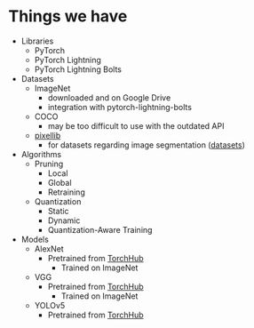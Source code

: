 # Things we have
* Libraries
  * PyTorch
  * PyTorch Lightning
  * PyTorch Lightning Bolts
* Datasets
  * ImageNet
    * downloaded and on Google Drive
    * integration with pytorch-lightning-bolts
  * COCO
    * may be too difficult to use with the outdated API
  * [pixellib](https://github.com/ayoolaolafenwa/PixelLib)
    * for datasets regarding image segmentation ([datasets](https://github.com/tensorflow/models/blob/master/research/deeplab/utils/get_dataset_colormap.py))
* Algorithms
  * Pruning
    * Local
    * Global
    * Retraining
  * Quantization
    * Static
    * Dynamic
    * Quantization-Aware Training
* Models
  * AlexNet
    * Pretrained from [TorchHub](https://pytorch.org/hub/pytorch_vision_alexnet/)
      * Trained on ImageNet
  * VGG
    * Pretrained from [TorchHub](https://pytorch.org/hub/pytorch_vision_vgg/)
      * Trained on ImageNet
  * YOLOv5
    * Pretrained from [TorchHub](https://pytorch.org/hub/ultralytics_yolov5/)
